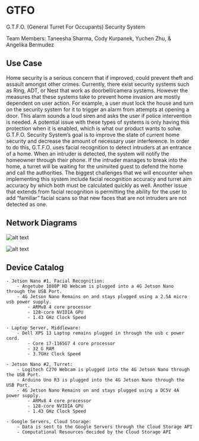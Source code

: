 # GTFO
G.T.F.O. (General Turret For Occupants) Security System 

Team Members: Taneesha Sharma, Cody Kurpanek, Yuchen Zhu, & Angelika Bermudez

## Use Case
Home security is a serious concern that if improved, could prevent theft and assault amongst other crimes. Currently, there exist security systems such as Ring, ADT, or Nest that work as doorbell/camera systems. However the measures that these systems take to prevent home invasion are mostly dependent on user action. For example, a user must lock the house and turn on the security system for it to trigger an alarm from attempts at opening a door. This alarm sounds a loud siren and asks the user if police intervention is needed. A potential issue with these types of systems is only having this protection when it is enabled, which is what our product wants to solve.
G.T.F.O. Security System’s goal is to improve the state of current home security and decrease the amount of necessary user interference. In order to do this, G.T.F.O. uses facial recognition to detect intruders at an entrance of a home. When an intruder is detected, the system will notify the homeowner through their phone. If the intruder manages to break into the home, a turret will be waiting for the uninvited guest to defend the home and call the authorities. The biggest challenges that we will encounter when implementing this system include facial recognition accuracy and turret aim accuracy by which both must be calculated quickly as well. Another issue that extends from facial recognition is permitting the ability for the user to add “familiar” facial scans so that new faces that are not intruders are not detected as one.

## Network Diagrams
![alt text](https://github.com/angelikab028/GTFO/blob/main/networkdiagram1.png?raw=true)

![alt text](https://github.com/angelikab028/GTFO/blob/main/networkdiagram2.png?raw=true)


## Device Catalog
    - Jetson Nano #1, Facial Recognition:
        - Angetube 1080P HD Webcam is plugged into a 4G Jetson Nano through the USB Port.
        - 4G Jetson Nano Remains on and stays plugged using a 2.5A micro usb power supply.
            - ARMv8 4 core processor
            - 128-core NVIDIA GPU
            - 1.43 GHz Clock Speed

    - Laptop Server, Middleware:
        - Dell XPS 13 Laptop remains plugged in through the usb c power cord.
            - Core i7-1165G7 4 core processor 
            - 32 G RAM
            - 3.7GHz Clock Speed

    - Jetson Nano #2, Turret:
        - Logitech C270 Webcam is plugged into the 4G Jetson Nano through the USB Port.
        - Arduino Uno R3 is plugged into the 4G Jetson Nano through the USB Port.
        - 4G Jetson Nano Remains on and stays plugged using a DC5V 4A power supply.
            - ARMv8 4 core processor
            - 128-core NVIDIA GPU
            - 1.43 GHz Clock Speed

    - Google Servers, Cloud Storage:
        - Data is sent to the Google Servers through the Cloud Storage API
        - Computational Resources decided by the Cloud Storage API



